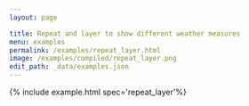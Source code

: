 ```yaml
---
layout: page

title: Repeat and layer to show different weather measures
menu: examples
permalink: /examples/repeat_layer.html
image: /examples/compiled/repeat_layer.png
edit_path: _data/examples.json
---
```




{% include example.html spec='repeat_layer'%}

